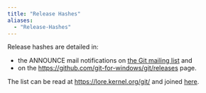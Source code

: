 ```yaml
---
title: "Release Hashes"
aliases:
  - "Release-Hashes"
---
```

Release hashes are detailed in:
*  the ANNOUNCE mail notifications on [the Git mailing list](mailto:git@vger.kernel.org) and
*  on the https://github.com/git-for-windows/git/releases page.

The list can be read at https://lore.kernel.org/git/ and joined [here](git+subscribe@vger.kernel.org).

